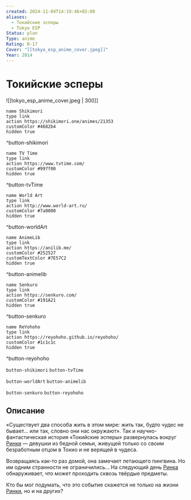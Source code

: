 ```yaml
---
created: 2024-11-04T14:19:46+03:00
aliases:
  - Токийские эсперы
  - Tokyo ESP
Status: plan
Type: anime
Rating: R-17
Cover: "[[tokyo_esp_anime_cover.jpeg]]"
Year: 2014
---
```


# Токийские эсперы

![[tokyo_esp_anime_cover.jpeg | 300]]

```button
name Shikimori
type link
action https://shikimori.one/animes/21353
customColor #4682b4
hidden true
```
^button-shikimori

```button
name TV Time
type link
action https://www.tvtime.com/
customColor #997f00
hidden true
```
^button-tvTime

```button
name World Art
type link
action http://www.world-art.ru/
customColor #7a0000
hidden true
```
^button-worldArt

```button
name AnimeLib
type link
action https://anilib.me/
customColor #252527
customTextColor #7E57C2
hidden true
```
^button-animelib

```button
name Senkuro
type link
action https://senkuro.com/
customColor #191A21
hidden true
```
^button-senkuro

```button
name ReYohoho
type link
action https://reyohoho.github.io/reyohoho/
customColor #1c1c1c
hidden true
```
^button-reyohoho

`button-shikimori` `button-tvTime`

`button-worldArt` `button-animelib`

`button-senkuro` `button-reyohoho`

## Описание

«Существует два способа жить в этом мире: жить так, будто чудес не бывает... или так, словно они нас окружают». Так и научно-фантастическая история «Токийские эсперы» развернулась вокруг [Ринки](https://shikimori.one/characters/33265-rinka-urushiba) — девушки из бедной семьи, живущей только со своим безработным отцом в Токио и не верящей в чудеса.

Возвращаясь как-то раз домой, она замечает летающего пингвина. Но им одним странности не ограничились... На следующий день [Ринка](https://shikimori.one/characters/33265-rinka-urushiba) обнаруживает, что может проходить сквозь твёрдые предметы.

Кто бы мог подумать, что это событие скажется не только на жизни [Ринки](https://shikimori.one/characters/33265-rinka-urushiba), но и на других?
